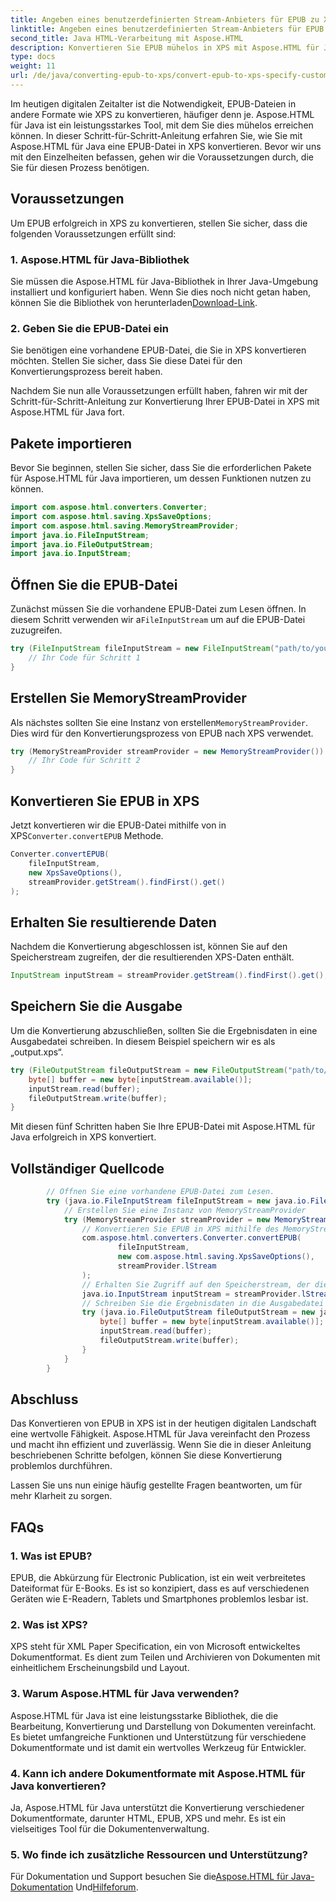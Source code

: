 ```yaml
---
title: Angeben eines benutzerdefinierten Stream-Anbieters für EPUB zu XPS
linktitle: Angeben eines benutzerdefinierten Stream-Anbieters für EPUB zu XPS
second_title: Java HTML-Verarbeitung mit Aspose.HTML
description: Konvertieren Sie EPUB mühelos in XPS mit Aspose.HTML für Java. Befolgen Sie diese Schritt-für-Schritt-Anleitung für einen reibungslosen Konvertierungsprozess.
type: docs
weight: 11
url: /de/java/converting-epub-to-xps/convert-epub-to-xps-specify-custom-stream-provider/
---
```

Im heutigen digitalen Zeitalter ist die Notwendigkeit, EPUB-Dateien in andere Formate wie XPS zu konvertieren, häufiger denn je. Aspose.HTML für Java ist ein leistungsstarkes Tool, mit dem Sie dies mühelos erreichen können. In dieser Schritt-für-Schritt-Anleitung erfahren Sie, wie Sie mit Aspose.HTML für Java eine EPUB-Datei in XPS konvertieren. Bevor wir uns mit den Einzelheiten befassen, gehen wir die Voraussetzungen durch, die Sie für diesen Prozess benötigen.

## Voraussetzungen

Um EPUB erfolgreich in XPS zu konvertieren, stellen Sie sicher, dass die folgenden Voraussetzungen erfüllt sind:

### 1. Aspose.HTML für Java-Bibliothek

 Sie müssen die Aspose.HTML für Java-Bibliothek in Ihrer Java-Umgebung installiert und konfiguriert haben. Wenn Sie dies noch nicht getan haben, können Sie die Bibliothek von herunterladen[Download-Link](https://releases.aspose.com/html/java/).

### 2. Geben Sie die EPUB-Datei ein

Sie benötigen eine vorhandene EPUB-Datei, die Sie in XPS konvertieren möchten. Stellen Sie sicher, dass Sie diese Datei für den Konvertierungsprozess bereit haben.

Nachdem Sie nun alle Voraussetzungen erfüllt haben, fahren wir mit der Schritt-für-Schritt-Anleitung zur Konvertierung Ihrer EPUB-Datei in XPS mit Aspose.HTML für Java fort.

## Pakete importieren

Bevor Sie beginnen, stellen Sie sicher, dass Sie die erforderlichen Pakete für Aspose.HTML für Java importieren, um dessen Funktionen nutzen zu können.

```java
import com.aspose.html.converters.Converter;
import com.aspose.html.saving.XpsSaveOptions;
import com.aspose.html.saving.MemoryStreamProvider;
import java.io.FileInputStream;
import java.io.FileOutputStream;
import java.io.InputStream;
```

## Öffnen Sie die EPUB-Datei

 Zunächst müssen Sie die vorhandene EPUB-Datei zum Lesen öffnen. In diesem Schritt verwenden wir a`FileInputStream` um auf die EPUB-Datei zuzugreifen.

```java
try (FileInputStream fileInputStream = new FileInputStream("path/to/your/input.epub")) {
    // Ihr Code für Schritt 1
}
```

## Erstellen Sie MemoryStreamProvider

 Als nächstes sollten Sie eine Instanz von erstellen`MemoryStreamProvider`. Dies wird für den Konvertierungsprozess von EPUB nach XPS verwendet.

```java
try (MemoryStreamProvider streamProvider = new MemoryStreamProvider()) {
    // Ihr Code für Schritt 2
}
```

## Konvertieren Sie EPUB in XPS

 Jetzt konvertieren wir die EPUB-Datei mithilfe von in XPS`Converter.convertEPUB` Methode.

```java
Converter.convertEPUB(
    fileInputStream,
    new XpsSaveOptions(),
    streamProvider.getStream().findFirst().get()
);
```

## Erhalten Sie resultierende Daten

Nachdem die Konvertierung abgeschlossen ist, können Sie auf den Speicherstream zugreifen, der die resultierenden XPS-Daten enthält.

```java
InputStream inputStream = streamProvider.getStream().findFirst().get();
```

## Speichern Sie die Ausgabe

Um die Konvertierung abzuschließen, sollten Sie die Ergebnisdaten in eine Ausgabedatei schreiben. In diesem Beispiel speichern wir es als „output.xps“.

```java
try (FileOutputStream fileOutputStream = new FileOutputStream("path/to/your/output.xps")) {
    byte[] buffer = new byte[inputStream.available()];
    inputStream.read(buffer);
    fileOutputStream.write(buffer);
}
```

Mit diesen fünf Schritten haben Sie Ihre EPUB-Datei mit Aspose.HTML für Java erfolgreich in XPS konvertiert.

## Vollständiger Quellcode
```java
        // Öffnen Sie eine vorhandene EPUB-Datei zum Lesen.
        try (java.io.FileInputStream fileInputStream = new java.io.FileInputStream(Resources.input("input.epub"))) {
            // Erstellen Sie eine Instanz von MemoryStreamProvider
            try (MemoryStreamProvider streamProvider = new MemoryStreamProvider()) {
                // Konvertieren Sie EPUB in XPS mithilfe des MemoryStreamProviders
                com.aspose.html.converters.Converter.convertEPUB(
                        fileInputStream,
                        new com.aspose.html.saving.XpsSaveOptions(),
                        streamProvider.lStream
                );
                // Erhalten Sie Zugriff auf den Speicherstream, der die resultierenden Daten enthält
                java.io.InputStream inputStream = streamProvider.lStream.stream().findFirst().get();
                // Schreiben Sie die Ergebnisdaten in die Ausgabedatei
                try (java.io.FileOutputStream fileOutputStream = new java.io.FileOutputStream(Resources.output("output.xps"))) {
                    byte[] buffer = new byte[inputStream.available()];
                    inputStream.read(buffer);
                    fileOutputStream.write(buffer);
                }
            }
        }
```

## Abschluss

Das Konvertieren von EPUB in XPS ist in der heutigen digitalen Landschaft eine wertvolle Fähigkeit. Aspose.HTML für Java vereinfacht den Prozess und macht ihn effizient und zuverlässig. Wenn Sie die in dieser Anleitung beschriebenen Schritte befolgen, können Sie diese Konvertierung problemlos durchführen.

Lassen Sie uns nun einige häufig gestellte Fragen beantworten, um für mehr Klarheit zu sorgen.

## FAQs

### 1. Was ist EPUB?

EPUB, die Abkürzung für Electronic Publication, ist ein weit verbreitetes Dateiformat für E-Books. Es ist so konzipiert, dass es auf verschiedenen Geräten wie E-Readern, Tablets und Smartphones problemlos lesbar ist.

### 2. Was ist XPS?

XPS steht für XML Paper Specification, ein von Microsoft entwickeltes Dokumentformat. Es dient zum Teilen und Archivieren von Dokumenten mit einheitlichem Erscheinungsbild und Layout.

### 3. Warum Aspose.HTML für Java verwenden?

Aspose.HTML für Java ist eine leistungsstarke Bibliothek, die die Bearbeitung, Konvertierung und Darstellung von Dokumenten vereinfacht. Es bietet umfangreiche Funktionen und Unterstützung für verschiedene Dokumentformate und ist damit ein wertvolles Werkzeug für Entwickler.

### 4. Kann ich andere Dokumentformate mit Aspose.HTML für Java konvertieren?

Ja, Aspose.HTML für Java unterstützt die Konvertierung verschiedener Dokumentformate, darunter HTML, EPUB, XPS und mehr. Es ist ein vielseitiges Tool für die Dokumentenverwaltung.

### 5. Wo finde ich zusätzliche Ressourcen und Unterstützung?

 Für Dokumentation und Support besuchen Sie die[Aspose.HTML für Java-Dokumentation](https://reference.aspose.com/html/java/) Und[Hilfeforum](https://forum.aspose.com/).


